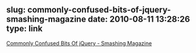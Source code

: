 slug: commonly-confused-bits-of-jquery-smashing-magazine
date: 2010-08-11 13:28:26
type: link
---

[Commonly Confused Bits Of jQuery - Smashing Magazine](http://www.smashingmagazine.com/2010/08/04/commonly-confused-bits-of-jquery/)
